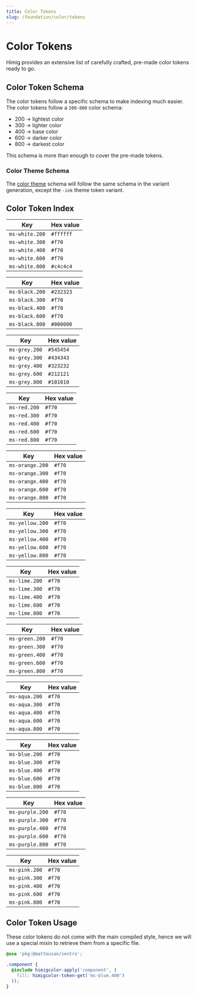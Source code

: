 ```yaml
---
title: Color Tokens
slug: /foundation/color/tokens
---
```

# Color Tokens
Himig provides an extensive list of carefully crafted, pre-made color tokens ready to go.

## Color Token Schema
The color tokens follow a specific schema to make indexing much easier. The color tokens follow a `200-800` color schema:

- 200 → lightest color
- 300 → lighter color
- 400 → base color
- 600 → darker color
- 800 → darkest color

This schema is more than enough to cover the pre-made tokens.

### Color Theme Schema
The [color theme](../theme.md) schema will follow the same schema in the variant generation, except the `-ink` theme token variant.

## Color Token Index
| Key            | Hex value |
|----------------|-----------|
| `ms-white.200` | `#ffffff` |
| `ms-white.300` | `#f70`    |
| `ms-white.400` | `#f70`    |
| `ms-white.600` | `#f70`    |
| `ms-white.800` | `#c4c4c4` |

| Key            | Hex value |
|----------------|-----------|
| `ms-black.200` | `#232323` |
| `ms-black.300` | `#f70`    |
| `ms-black.400` | `#f70`    |
| `ms-black.600` | `#f70`    |
| `ms-black.800` | `#000000` |

| Key           | Hex value |
|---------------|-----------|
| `ms-grey.200` | `#545454` |
| `ms-grey.300` | `#434343` |
| `ms-grey.400` | `#323232` |
| `ms-grey.600` | `#212121` |
| `ms-grey.800` | `#101010` |

| Key          | Hex value |
|--------------|-----------|
| `ms-red.200` | `#f70`    |
| `ms-red.300` | `#f70`    |
| `ms-red.400` | `#f70`    |
| `ms-red.600` | `#f70`    |
| `ms-red.800` | `#f70`    |

| Key             | Hex value |
|-----------------|-----------|
| `ms-orange.200` | `#f70`    |
| `ms-orange.300` | `#f70`    |
| `ms-orange.400` | `#f70`    |
| `ms-orange.600` | `#f70`    |
| `ms-orange.800` | `#f70`    |

| Key             | Hex value |
|-----------------|-----------|
| `ms-yellow.200` | `#f70`    |
| `ms-yellow.300` | `#f70`    |
| `ms-yellow.400` | `#f70`    |
| `ms-yellow.600` | `#f70`    |
| `ms-yellow.800` | `#f70`    |

| Key           | Hex value |
|---------------|-----------|
| `ms-lime.200` | `#f70`    |
| `ms-lime.300` | `#f70`    |
| `ms-lime.400` | `#f70`    |
| `ms-lime.600` | `#f70`    |
| `ms-lime.800` | `#f70`    |

| Key            | Hex value |
|----------------|-----------|
| `ms-green.200` | `#f70`    |
| `ms-green.300` | `#f70`    |
| `ms-green.400` | `#f70`    |
| `ms-green.600` | `#f70`    |
| `ms-green.800` | `#f70`    |

| Key           | Hex value |
|---------------|-----------|
| `ms-aqua.200` | `#f70`    |
| `ms-aqua.300` | `#f70`    |
| `ms-aqua.400` | `#f70`    |
| `ms-aqua.600` | `#f70`    |
| `ms-aqua.800` | `#f70`    |

| Key           | Hex value |
|---------------|-----------|
| `ms-blue.200` | `#f70`    |
| `ms-blue.300` | `#f70`    |
| `ms-blue.400` | `#f70`    |
| `ms-blue.600` | `#f70`    |
| `ms-blue.800` | `#f70`    |

| Key             | Hex value |
|-----------------|-----------|
| `ms-purple.200` | `#f70`    |
| `ms-purple.300` | `#f70`    |
| `ms-purple.400` | `#f70`    |
| `ms-purple.600` | `#f70`    |
| `ms-purple.800` | `#f70`    |

| Key           | Hex value |
|---------------|-----------|
| `ms-pink.200` | `#f70`    |
| `ms-pink.300` | `#f70`    |
| `ms-pink.400` | `#f70`    |
| `ms-pink.600` | `#f70`    |
| `ms-pink.800` | `#f70`    |

## Color Token Usage
These color tokens do not come with the main compiled style, hence we will use a special mixin to retrieve them from a specific file.

```scss
@use 'pkg:@matteusan/sentro';

.component {
  @include himigcolor-apply('component', (
    fill: himigcolor-token-get('ms-blue.400')
  ));
}
```